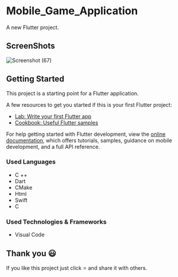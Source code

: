 # Mobile_Game_Application

A new Flutter project.

## ScreenShots

![Screenshot (67)](https://github.com/trsrathnayaka/Mobile_Game_Application/assets/97075043/34649be8-03ef-442d-a9f3-4002ce31ab89)



## Getting Started

This project is a starting point for a Flutter application.

A few resources to get you started if this is your first Flutter project:

- [Lab: Write your first Flutter app](https://docs.flutter.dev/get-started/codelab)
- [Cookbook: Useful Flutter samples](https://docs.flutter.dev/cookbook)

For help getting started with Flutter development, view the
[online documentation](https://docs.flutter.dev/), which offers tutorials,
samples, guidance on mobile development, and a full API reference.

 ### Used Languages
* C ++
* Dart
* CMake
* Html
* Swift
* C


### Used Technologies & Frameworks
* Visual Code

## Thank you 😃

If you like this project just click ⭐ and share it with others.

